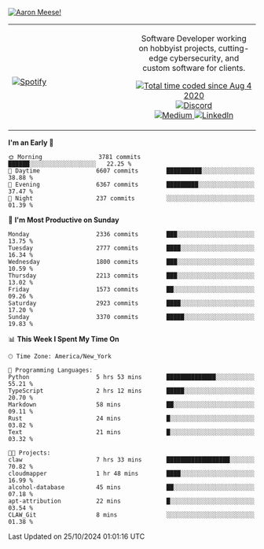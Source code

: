 [![Aaron Meese!](https://user-images.githubusercontent.com/17814535/88975338-a2aabf00-d27f-11ea-963f-8a19608716b4.png)](https://github.com/ajmeese7/readme-ascii "README ASCII")

<!-- Modified from project here: https://github.com/novatorem/novatorem -->
<table width="100%">
  <tr>
  <td width="50%">

&nbsp; <br> [![Spotify](https://ajmeese7.vercel.app/api/spotify)](https://open.spotify.com/user/ajmeese)

  </td>
  <td width="50%">
    <p align="center">
    Software Developer working on hobbyist projects, cutting-edge cybersecurity, and custom software for clients.
    </p>
    <p align="center">
      <a href="https://wakatime.com/@f726891d-3b02-46cd-9b60-e8c59f9e2b14">
        <img src="https://wakatime.com/badge/user/f726891d-3b02-46cd-9b60-e8c59f9e2b14.svg" alt="Total time coded since Aug 4 2020" title="WakaTime" />
      </a>
      <a href="http://link.aaronmeese.com/discord">
        <img src="https://img.shields.io/badge/discord-ajmeese7%234835-369?style=flat-square&logo=discord&logoColor=white&color=purple" alt="Discord" title="Discord">
      </a>
      <br />
      <a href="https://link.aaronmeese.com/medium">
        <img src="https://img.shields.io/badge/medium-ajmeese7-1DB954?style=flat-square&logo=medium&logoColor=white" alt="Medium" title="Medium">
      </a>
      <a href="https://link.aaronmeese.com/linkedin">
        <img src="https://img.shields.io/badge/linkedIn-aaronmeese-1DB954?style=flat-square&logo=linkedin&logoColor=white&color=blue" alt="LinkedIn" title="LinkedIn">
      </a>
    </p>
  </td>

</table>

[//]: <> (The `&nbsp;` is to have Aphelion take up more space)

<!--START_SECTION:waka-->
**I'm an Early 🐤** 

```text
🌞 Morning                3781 commits        ██████░░░░░░░░░░░░░░░░░░░   22.25 % 
🌆 Daytime                6607 commits        ██████████░░░░░░░░░░░░░░░   38.88 % 
🌃 Evening                6367 commits        █████████░░░░░░░░░░░░░░░░   37.47 % 
🌙 Night                  237 commits         ░░░░░░░░░░░░░░░░░░░░░░░░░   01.39 % 
```
📅 **I'm Most Productive on Sunday** 

```text
Monday                   2336 commits        ███░░░░░░░░░░░░░░░░░░░░░░   13.75 % 
Tuesday                  2777 commits        ████░░░░░░░░░░░░░░░░░░░░░   16.34 % 
Wednesday                1800 commits        ███░░░░░░░░░░░░░░░░░░░░░░   10.59 % 
Thursday                 2213 commits        ███░░░░░░░░░░░░░░░░░░░░░░   13.02 % 
Friday                   1573 commits        ██░░░░░░░░░░░░░░░░░░░░░░░   09.26 % 
Saturday                 2923 commits        ████░░░░░░░░░░░░░░░░░░░░░   17.20 % 
Sunday                   3370 commits        █████░░░░░░░░░░░░░░░░░░░░   19.83 % 
```


📊 **This Week I Spent My Time On** 

```text
🕑︎ Time Zone: America/New_York

💬 Programming Languages: 
Python                   5 hrs 53 mins       ██████████████░░░░░░░░░░░   55.21 % 
TypeScript               2 hrs 12 mins       █████░░░░░░░░░░░░░░░░░░░░   20.70 % 
Markdown                 58 mins             ██░░░░░░░░░░░░░░░░░░░░░░░   09.11 % 
Rust                     24 mins             █░░░░░░░░░░░░░░░░░░░░░░░░   03.82 % 
Text                     21 mins             █░░░░░░░░░░░░░░░░░░░░░░░░   03.32 % 

🐱‍💻 Projects: 
claw                     7 hrs 33 mins       ██████████████████░░░░░░░   70.82 % 
cloudmapper              1 hr 48 mins        ████░░░░░░░░░░░░░░░░░░░░░   16.99 % 
alcohol-database         45 mins             ██░░░░░░░░░░░░░░░░░░░░░░░   07.18 % 
apt-attribution          22 mins             █░░░░░░░░░░░░░░░░░░░░░░░░   03.54 % 
CLAW_Git                 8 mins              ░░░░░░░░░░░░░░░░░░░░░░░░░   01.38 % 
```


 Last Updated on 25/10/2024 01:01:16 UTC
<!--END_SECTION:waka-->
